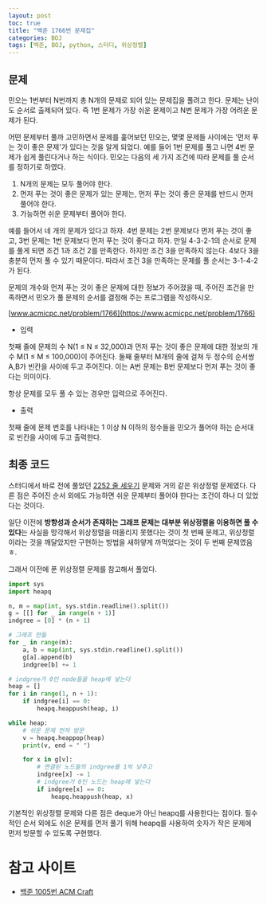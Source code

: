 ```yaml
---
layout: post
toc: true
title: "백준 1766번 문제집"
categories: BOJ
tags: [백준, BOJ, python, 스터디, 위상정렬]
---
```


## 문제
민오는 1번부터 N번까지 총 N개의 문제로 되어 있는 문제집을 풀려고 한다. 문제는 난이도 순서로 출제되어 있다. 즉 1번 문제가 가장 쉬운 문제이고 N번 문제가 가장 어려운 문제가 된다.

어떤 문제부터 풀까 고민하면서 문제를 훑어보던 민오는, 몇몇 문제들 사이에는 '먼저 푸는 것이 좋은 문제'가 있다는 것을 알게 되었다. 예를 들어 1번 문제를 풀고 나면 4번 문제가 쉽게 풀린다거나 하는 식이다. 민오는 다음의 세 가지 조건에 따라 문제를 풀 순서를 정하기로 하였다.

1. N개의 문제는 모두 풀어야 한다.
2. 먼저 푸는 것이 좋은 문제가 있는 문제는, 먼저 푸는 것이 좋은 문제를 반드시 먼저 풀어야 한다.
3. 가능하면 쉬운 문제부터 풀어야 한다.

예를 들어서 네 개의 문제가 있다고 하자. 4번 문제는 2번 문제보다 먼저 푸는 것이 좋고, 3번 문제는 1번 문제보다 먼저 푸는 것이 좋다고 하자. 만일 4-3-2-1의 순서로 문제를 풀게 되면 조건 1과 조건 2를 만족한다. 하지만 조건 3을 만족하지 않는다. 4보다 3을 충분히 먼저 풀 수 있기 때문이다. 따라서 조건 3을 만족하는 문제를 풀 순서는 3-1-4-2가 된다.

문제의 개수와 먼저 푸는 것이 좋은 문제에 대한 정보가 주어졌을 때, 주어진 조건을 만족하면서 민오가 풀 문제의 순서를 결정해 주는 프로그램을 작성하시오.

[www.acmicpc.net/problem/1766](https://www.acmicpc.net/problem/1766)

* 입력

첫째 줄에 문제의 수 N(1 ≤ N ≤ 32,000)과 먼저 푸는 것이 좋은 문제에 대한 정보의 개수 M(1 ≤ M ≤ 100,000)이 주어진다. 둘째 줄부터 M개의 줄에 걸쳐 두 정수의 순서쌍 A,B가 빈칸을 사이에 두고 주어진다. 이는 A번 문제는 B번 문제보다 먼저 푸는 것이 좋다는 의미이다.

항상 문제를 모두 풀 수 있는 경우만 입력으로 주어진다.

* 출력

첫째 줄에 문제 번호를 나타내는 1 이상 N 이하의 정수들을 민오가 풀어야 하는 순서대로 빈칸을 사이에 두고 출력한다.


## 최종 코드

스터디에서 바로 전에 풀었던  [2252 줄 세우기](https://www.acmicpc.net/problem/2252) 문제와 거의 같은 위상정렬 문제였다. 다른 점은 주어진 순서 외에도 가능하면 쉬운 문제부터 풀어야 한다는 조건이 하나 더 있었다는 것이다.

일단 이전에 **방향성과 순서가 존재하는 그래프 문제는 대부분 위상정렬을 이용하면 풀 수 있다**는 사실을 망각해서 위상정렬을 떠올리지 못했다는 것이 첫 번째 문제고, 위상정렬이라는 것을 깨달았지만 구현하는 방법을 새하얗게 까먹었다는 것이 두 번째 문제였음ㅎ.

그래서 이전에 푼 위상정렬 문제를 참고해서 풀었다.

```python
import sys
import heapq

n, m = map(int, sys.stdin.readline().split())
g = [[] for _ in range(n + 1)]
indgree = [0] * (n + 1)

# 그래프 만듦
for _ in range(m):
    a, b = map(int, sys.stdin.readline().split())
    g[a].append(b)
    indgree[b] += 1

# indgree가 0인 node들을 heap에 넣는다
heap = []
for i in range(1, n + 1):
    if indgree[i] == 0:
        heapq.heappush(heap, i)

while heap:
    # 쉬운 문제 먼저 방문
    v = heapq.heappop(heap)
    print(v, end = " ")

    for x in g[v]:
        # 연결된 노드들의 indgree를 1씩 낮추고
        indgree[x] -= 1
        # indgree가 0인 노드는 heap에 넣는다
        if indgree[x] == 0:
            heapq.heappush(heap, x)
```

기본적인 위상정렬 문제와 다른 점은 deque가 아닌 heapq를 사용한다는 점이다. 필수적인 순서 외에도 쉬운 문제를 먼저 풀기 위해 heapq를 사용하여 숫자가 작은 문제에 먼저 방문할 수 있도록 구현했다.

# 참고 사이트
- [백준 1005번 ACM Craft](https://summerlunaa.github.io/boj/2021/03/23/BOJ-1005-ACM-Craft.html)
